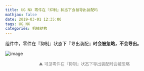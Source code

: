 ```yaml
---
title: UG NX 零件在『抑制』状态下会被导出装配吗
mathjax: false
date: 2019-03-01 12:35:00
tags: UG_NX
categories: 机械结构
---
```


组件中，零件在『抑制』状态下『导出装配』时**会被忽略，不会导出。**

<!--more-->

![image](https://wx2.sinaimg.cn/mw690/006mcMYXgy1g0n6xuc08gj30bf0lbdh9.jpg)

<div style="font-size:13px;color:gray;text-align:center">▲ 可见零件在『抑制』状态下导出装配时会被忽略</div>



<!--
<hr/>
<span style="color:gray;font-size:12px">
参考：
1. [link-01]()
2. [link-01]()
3. [link-01]()
4. [link-01]()
5. [link-01]()
</span>
-->
